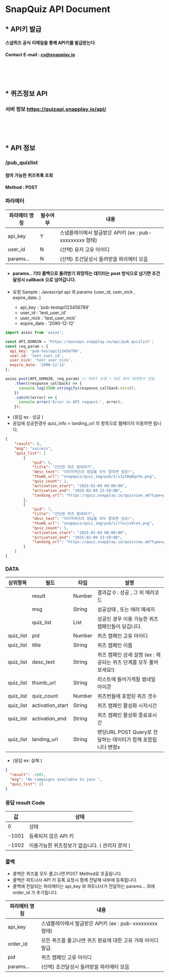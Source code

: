 # SnapQuiz API Document


## * API키 발급
#### 스냅퀴즈 공식 이메일을 통해 API키를 발급받는다
#### Contact E-mail : cs@snapplay.io 
<br><br><br>



## * 퀴즈정보 API
### 서버 정보   https://quizapi.snapplay.io/api/
<br><br><br>





## * API 정보
### /pub_quizlist
#### 참여 가능한 퀴즈목록 조회
#### Method : POST 




### 파라메터
| 파라메터 명칭 | 필수여부 |  내용                                               |
| ------------- | ---- | ------------------------------------------------------------|
| api_key       |    Y    | 스냅플레이에서 발급받은 API키  (ex : pub-xxxxxxxxx  형태)   |
| user_id       |    N    | (선택) 유저 고유 아이디  |
| params...       |  N  | (선택) 조건달성시 돌려받을 파라메터 모음                          |

 * #### params.. 기타 콜백으로 돌려받기 희망하는 데이터는 post 방식으로 넘기면 조건달성시 callback 으로 넘어갑니다. 
      
* 요청 Sample  : Javascript api 외 params (user_id, user_nick , expire_date..)
  * api_key : 'pub-testapi123456789'
  * user_id : 'test_user_id'
  * user_nick : 'test_user_nick'
  * expire_date : '2090-12-12'
``` javascript
import axios from 'axios';

const API_DOMAIN = 'https://quizapi.snapplay.io/api/pub_quizlist';
const req_param = {
  api_key: 'pub-testapi123456789',
  user_id: 'test_user_id',
  user_nick: 'test_user_nick',
  expire_date: '2090-12-12'
};

axios.post(API_DOMAIN, req_param) // POST 요청 + 모든 쿼리 매개변수 전달
    .then((response_callback) => {
      console.log(JSON.stringify(response_callback.data));
    })
    .catch((error) => {
      console.error('Error in API request:', error);
    });
```
     


* (응답 ex :  성공 )
* 응답에 성공한경우 quiz_info > landing_url  의 항목으로 웹페이지 이동하면 됩니다. 
``` json
{
    "result": 0,
    "msg": "success",
    "quiz_list": [
        {
            "pid": 5,
            "title": "간단한 퀴즈 참여하기",
            "desc_text": "이미지퀴즈의 정답을 모두 맟추면 성공!",
            "thumb_url": "snapquiz/quiz_img/pub/1/s3y10q0qshe.png",
            "quiz_count": 2,
            "activation_start": "2025-02-09 00:00:00",
            "activation_end": "2025-02-09 23:59:00",
            "landing_url": "https://quiz.snapplay.io/quizview_ad?type=pub&pid=5&api_key=pub-testapi123456789&user_id=test_user_id&user_nick=test_user_nick&expire_date=2090-12-12"
        },
        {
            "pid": 7,
            "title": "간단한 퀴즈 참여하기",
            "desc_text": "이미지퀴즈의 정답을 모두 맟추면 성공!",
            "thumb_url": "snapquiz/quiz_img/pub/1/rlnvjv0ro4.png",
            "quiz_count": 5,
            "activation_start": "2025-02-09 00:00:00",
            "activation_end": "2025-02-09 23:59:00",
            "landing_url": "https://quiz.snapplay.io/quizview_ad?type=pub&pid=7&api_key=pub-testapi123456789&user_id=test_user_id&user_nick=test_user_nick&expire_date=2090-12-12"
        }
    ]
}
```

### DATA
| 상위항목 | 필드 | 타입 | 설명 |
|-----|-----|-----|-----|
| | result| Number | 결과값 0 : 성공 , 그 외 에러코드 |
| | msg| String | 성공상태 , 또는 에러 메세지  |
| | quiz_list| List | 성공인 경우 이용 가능한 퀴즈 캠페인들이 담깁니다.  |
| quiz_list | pid | Number | 퀴즈 캠페인 고유 아이디 |
| quiz_list | title | String | 퀴즈 캠페인 이름 |
| quiz_list | desc_text | String | 퀴즈 캠페인 상세 설명 (ex : 제공되는 퀴즈 단계를 모두 풀어보세요!) |
| quiz_list | thumb_url | String | 리스트에 들어가게될 썸네일 아이콘 |
| quiz_list | quiz_count | Number | 퀴즈번들에 포함된 퀴즈 갯수 |
| quiz_list | activation_start | String | 퀴즈 캠페인 활성화 시작시간 |
| quiz_list | activation_end | String | 퀴즈 캠페인 활성화 종료료시간 |
| quiz_list | landing_url | String | 랜딩URL POST Query로 전달하는 데이터가 함께 포함됩니다 변형x |




* (응답 ex: 실패 )


```json
{
  "result": -1001,
  "msg": "No campaigns available to join ",
  "quiz_list": []
}
```


### 응답 result Code 
| 값 | 상태                                                         |
|----|--------------------------------------------------------------|
| 0 | 상태                                                         |
| -1001 | 등록되지 않은 API 키                                       |
| -1002 | 이용가능한  퀴즈정보가 없습니다. ( 관리자 문의 )   |




### 콜백 
* 콜백은 퀴즈를 모두 풀고나면 POST Method로 호출됩니다. 
* 콜백은 파트너사 API 키 등록 요청시 함께 전달해 내부에 등록됩니다. 
* 콜백에 전달되는 파라메터는 api_key 와 파트너사가 전달하는 params...  외에 
order_id 가 추가됩니다. 



| 파라메터 명칭 |   내용                                               |
| ------------- | ------------------------------------------------------------|
| api_key       |     스냅플레이에서 발급받은 API키  (ex : pub-xxxxxxxxx  형태) |
| order_id      |   모든 퀴즈를 풀고나면 퀴즈 완료에 대한 고유 거래 아이디 발급. |
| pid      |   퀴즈 캠페인 고유 아이디  |
| params...     |   (선택) 조건달성시 돌려받을 파라메터 모음                     |

 



 




   

